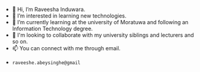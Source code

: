 - 👋 Hi, I’m Raveesha Induwara.
- 👀 I’m interested in learning new technologies.
- 🌱 I’m currently learning at the university of Moratuwa and following an Information Technology degree.
- 💞️ I'm looking to collaborate with my university siblings and lecturers and so on.
- 📫 You can connect with me through email.
-     raveeshe.abeysinghe@gmail

<!---
Raveesha-Induwara/Raveesha-Induwara is a ✨ special ✨ repository because its `README.md` (this file) appears on your GitHub profile.
You can click the Preview link to take a look at your changes.
--->
